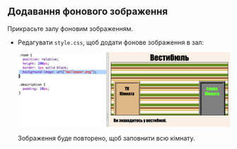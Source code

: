 ## Додавання фонового зображення

Прикрасьте залу фоновим зображенням.

+ Редагувати `style.css`, щоб додати фонове зображення в зал:
    
    ![скріншот](images/rooms-hall-decorated.png)
    
    Зображення буде повторено, щоб заповнити всю кімнату.
